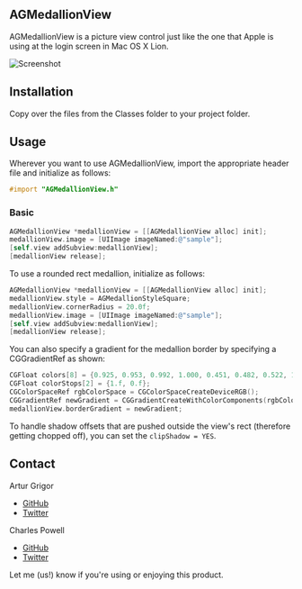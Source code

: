 ## AGMedallionView

AGMedallionView is a picture view control just like the one that Apple is using at the login screen in Mac OS X Lion.

![Screenshot](http://cbpowell.github.com/AGMedallionView/AGMedallionViewImage.png)

## Installation

Copy over the files from the Classes folder to your project folder.

## Usage

Wherever you want to use AGMedallionView, import the appropriate header file and initialize as follows:

``` objective-c
#import "AGMedallionView.h"
```

### Basic

``` objective-c
AGMedallionView *medallionView = [[AGMedallionView alloc] init];
medallionView.image = [UIImage imageNamed:@"sample"];
[self.view addSubview:medallionView];
[medallionView release];
```

To use a rounded rect medallion, initialize as follows:

``` objective-c
AGMedallionView *medallionView = [[AGMedallionView alloc] init];
medallionView.style = AGMedallionStyleSquare;
medallionView.cornerRadius = 20.0f;
medallionView.image = [UIImage imageNamed:@"sample"];
[self.view addSubview:medallionView];
[medallionView release];
```

You can also specify a gradient for the medallion border by specifying a CGGradientRef as shown:

``` objective-c
CGFloat colors[8] = {0.925, 0.953, 0.992, 1.000, 0.451, 0.482, 0.522, 1.000};
CGFloat colorStops[2] = {1.f, 0.f};
CGColorSpaceRef rgbColorSpace = CGColorSpaceCreateDeviceRGB();
CGGradientRef newGradient = CGGradientCreateWithColorComponents(rgbColorSpace, colors, colorStops, 2);
medallionView.borderGradient = newGradient;
```

To handle shadow offsets that are pushed outside the view's rect (therefore getting chopped off), you can set the `clipShadow = YES`.

## Contact

Artur Grigor
- [GitHub](http://github.com/arturgrigor)
- [Twitter](http://twitter.com/arturgrigor)

Charles Powell
- [GitHub](http://github.com/cbpowell)
- [Twitter](http://twitter.com/seventhcolumn)

Let me (us!) know if you're using or enjoying this product.